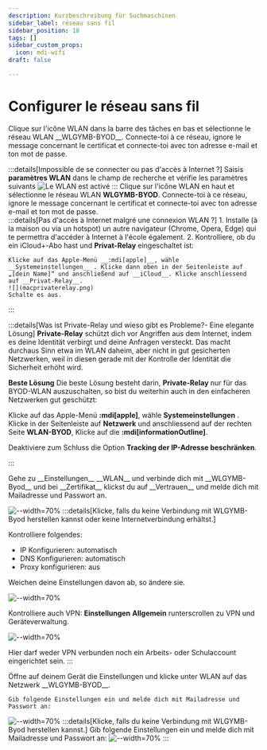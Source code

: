 ```yaml
---
description: Kurzbeschreibung für Suchmaschinen
sidebar_label: réseau sans fil
sidebar_position: 18
tags: []
sidebar_custom_props:
  icon: mdi-wifi
draft: false

---
```


# Configurer le réseau sans fil

<Tabs groupId="os" queryString>
  <TabItem value="win" label="Windows">
  Clique sur l'icône WLAN dans la barre des tâches en bas et sélectionne le réseau WLAN __WLGYMB-BYOD__. Connecte-toi à ce réseau, ignore le message concernant le certificat et connecte-toi avec ton adresse e-mail et ton mot de passe.

  :::details[Impossible de se connecter ou pas d'accès à Internet ?]
    Saisis __paramètres WLAN__ dans le champ de recherche et vérifie les paramètres suivants
    ![Le WLAN est activé](./Netzwerk%20%20und%20Internet.png)
  :::
  </TabItem>
  <TabItem value="osx" label="Mac OS">
  Clique sur l'icône WLAN en haut et sélectionne le réseau WLAN __WLGYMB-BYOD__. Connecte-toi à ce réseau, ignore le message concernant le certificat et connecte-toi avec ton adresse e-mail et ton mot de passe.  
  :::details[Pas d'accès à Internet malgré une connexion WLAN ?]
    1. Installe (à la maison ou via un hotspot) un autre navigateur (Chrome, Opera, Edge) qui te permettra d'accéder à Internet à l'école également.
    2. Kontrolliere, ob du ein iCloud+-Abo hast und __Privat-Relay__ eingeschaltet ist:

    Klicke auf das Apple-Menü __:mdi[apple]__, wähle __Systemeinstellungen__ . Klicke dann oben in der Seitenleiste auf „[dein Name]“ und anschließend auf __iCloud__. Klicke anschliessend auf __Privat-Relay__.
    ![](macprivaterelay.png)
    Schalte es aus.
  :::

:::details[Was ist Private-Relay und wieso gibt es Probleme?- Eine elegante Lösung]
**Private-Relay** 
schützt dich vor Angriffen aus dem Internet, indem es deine Identität verbirgt und deine Anfragen versteckt. Das macht durchaus Sinn etwa im WLAN daheim, aber nicht in gut gesicherten Netzwerken, weil in diesen gerade mit der Kontrolle der Identität die Sicherheit erhöht wird.

**Beste Lösung**
Die beste Lösung besteht darin, __Private-Relay__ nur für das BYOD-WLAN auszuschalten, so bist du weiterhin auch in den einfacheren Netzwerken gut geschützt:

Klicke auf das Apple-Menü __:mdi[apple]__, wähle __Systemeinstellungen__ . Klicke in der Seitenleiste auf __Netzwerk__ und anschliessend auf der rechten Seite __WLAN-BYOD__, Klicke auf die __:mdi[informationOutline]__.

Deaktiviere zum Schluss die Option __Tracking der IP-Adresse beschränken__.

:::
</TabItem>

  <TabItem value="ios" label="iOS">
Gehe zu __Einstellungen__ __WLAN__ und verbinde dich mit __WLGYMB-Byod__ und bei __Zertifikat__ klickst du auf __Vertrauen__ und melde dich mit Mailadresse und Passwort an.

![--width=70%](wlanios1.jpeg)
:::details[Klicke, falls du keine Verbindung mit WLGYMB-Byod herstellen kannst oder keine Internetverbindung erhältst.]

Kontrolliere folgendes:

- IP Konfigurieren: automatisch
- DNS Konfigurieren: automatisch
- Proxy konfigurieren: aus

Weichen deine Einstellungen davon ab, so ändere sie.

![--width=70%](wlanios2.jpeg)

Kontrolliere auch VPN: __Einstellungen__ __Allgemein__ runterscrollen zu VPN und Geräteverwaltung.

![--width=70%](vpnios.jpg)

Hier darf weder VPN verbunden noch ein Arbeits- oder Schulaccount eingerichtet sein.
:::


  </TabItem>

  <TabItem value="android" label="Android">
    Öffne auf deinem Gerät die Einstellungen und klicke unter WLAN auf das Netzwerk __WLGYMB-BYOD__.
    
    Gib folgende Einstellungen ein und melde dich mit Mailadresse und Passwort an:
  ![--width=70%](WLAN-Android-Standard.png)
:::details[Klicke, falls du keine Verbindung mit WLGYMB-Byod herstellen kannst.]
Gib folgende Einstellungen ein und melde dich mit Mailadresse und Passwort an:
![--width=70%](WLAN-Android-erweitert.png)
:::
  </TabItem>
</Tabs>

